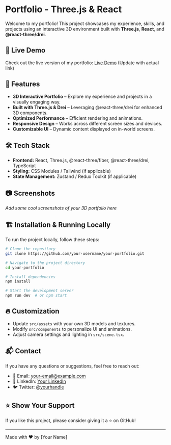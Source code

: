 # Portfolio - Three.js & React

Welcome to my portfolio! This project showcases my experience, skills, and projects using an interactive 3D environment built with **Three.js**, **React**, and **@react-three/drei**.

## 🚀 Live Demo
Check out the live version of my portfolio: [Live Demo](#) (Update with actual link)

## 📌 Features
- **3D Interactive Portfolio** – Explore my experience and projects in a visually engaging way.
- **Built with Three.js & Drei** – Leveraging @react-three/drei for enhanced 3D components.
- **Optimized Performance** – Efficient rendering and animations.
- **Responsive Design** – Works across different screen sizes and devices.
- **Customizable UI** – Dynamic content displayed on in-world screens.

## 🛠️ Tech Stack
- **Frontend:** React, Three.js, @react-three/fiber, @react-three/drei, TypeScript
- **Styling:** CSS Modules / Tailwind (if applicable)
- **State Management:** Zustand / Redux Toolkit (if applicable)

## 📷 Screenshots
_Add some cool screenshots of your 3D portfolio here_

## 🏗️ Installation & Running Locally
To run the project locally, follow these steps:

```bash
# Clone the repository
git clone https://github.com/your-username/your-portfolio.git

# Navigate to the project directory
cd your-portfolio

# Install dependencies
npm install

# Start the development server
npm run dev  # or npm start
```

## 🔥 Customization
- Update `src/assets` with your own 3D models and textures.
- Modify `src/components` to personalize UI and animations.
- Adjust camera settings and lighting in `src/scene.tsx`.

## 📬 Contact
If you have any questions or suggestions, feel free to reach out:
- 📧 Email: your-email@example.com
- 💼 LinkedIn: [Your LinkedIn](#)
- 🐦 Twitter: [@yourhandle](#)

## ⭐ Show Your Support
If you like this project, please consider giving it a ⭐ on GitHub!

---
Made with ❤️ by [Your Name]

